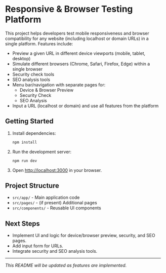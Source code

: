 
# Responsive & Browser Testing Platform

This project helps developers test mobile responsiveness and browser compatibility for any website (including localhost or domain URLs) in a single platform. Features include:

- Preview a given URL in different device viewports (mobile, tablet, desktop)
- Simulate different browsers (Chrome, Safari, Firefox, Edge) within a single browser
- Security check tools
- SEO analysis tools
- Menu bar/navigation with separate pages for:
  - Device & Browser Preview
  - Security Check
  - SEO Analysis
- Input a URL (localhost or domain) and use all features from the platform

## Getting Started

1. Install dependencies:
	```bash
	npm install
	```
2. Run the development server:
	```bash
	npm run dev
	```
3. Open [http://localhost:3000](http://localhost:3000) in your browser.

## Project Structure
- `src/app/` - Main application code
- `src/pages/` - (if present) Additional pages
- `src/components/` - Reusable UI components

## Next Steps
- Implement UI and logic for device/browser preview, security, and SEO pages.
- Add input form for URLs.
- Integrate security and SEO analysis tools.

---

*This README will be updated as features are implemented.*
